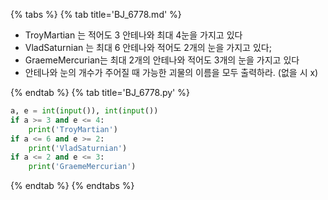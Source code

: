 {% tabs %}
{% tab title='BJ_6778.md' %}

* TroyMartian 는 적어도 3 안테나와 최대 4눈을 가지고 있다
* VladSaturnian 는 최대 6 안테나와 적어도 2개의 눈을 가지고 있다;
* GraemeMercurian는 최대 2개의 안테나와 적어도 3개의 눈을 가지고 있다
* 안테나와 눈의 개수가 주어질 때 가능한 괴물의 이름을 모두 출력하라. (없을 시 x)

{% endtab %}
{% tab title='BJ_6778.py' %}

```py
a, e = int(input()), int(input())
if a >= 3 and e <= 4:
    print('TroyMartian')
if a <= 6 and e >= 2:
    print('VladSaturnian')
if a <= 2 and e <= 3:
    print('GraemeMercurian')
```

{% endtab %}
{% endtabs %}